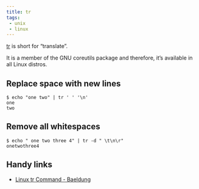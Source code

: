 ```yaml
---
title: tr
tags:
 - unix
 - linux
---
```


[tr](https://man7.org/linux/man-pages/man1/tr.1.html) is short for “translate”. 
<!--more-->
It is a member of the GNU coreutils package and therefore, it’s available in all Linux distros.

## Replace space with new lines

```shell
$ echo "one two" | tr ' ' '\n'
one
two
```

## Remove all whitespaces

```shell
$ echo " one two three 4" | tr -d " \t\n\r"
onetwothree4
```

## Handy links

* [Linux tr Command - Baeldung](https://www.baeldung.com/linux/tr-command)
